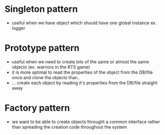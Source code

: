 Singleton pattern
=====

* useful when we have object which should have one global instance ex. logger


Prototype pattern
=====

* useful when we need to create lots of the same or almost the same objects (ex. warriors in the RTS game)
* it is more optimal to read the properties of the object from the DB/file once and clone the objects than..
* ... create each object by reading it's properties from the DB/file straight away 
 
 
Factory pattern
=====

* we want to be able to create objects throught a common interface rather than spreading the creation code throughout the system
